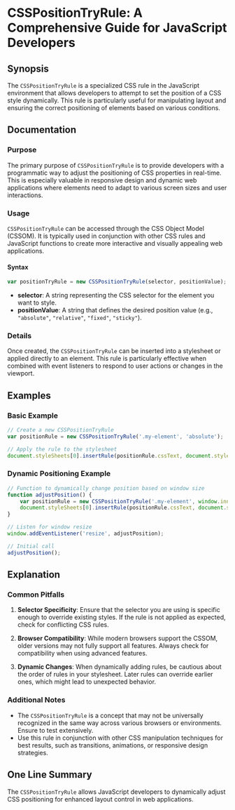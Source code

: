 <!--
Meta Description: # CSSPositionTryRule: A Comprehensive Guide for JavaScript Developers ## Synopsis The `CSSPositionTryRule` is a specialized CSS rule in the JavaScript...
Meta Keywords: csspositiontryrule, css, javascript, rule, rules
-->

# CSSPositionTryRule: A Comprehensive Guide for JavaScript Developers

## Synopsis
The `CSSPositionTryRule` is a specialized CSS rule in the JavaScript environment that allows developers to attempt to set the position of a CSS style dynamically. This rule is particularly useful for manipulating layout and ensuring the correct positioning of elements based on various conditions.

## Documentation
### Purpose
The primary purpose of `CSSPositionTryRule` is to provide developers with a programmatic way to adjust the positioning of CSS properties in real-time. This is especially valuable in responsive design and dynamic web applications where elements need to adapt to various screen sizes and user interactions.

### Usage
`CSSPositionTryRule` can be accessed through the CSS Object Model (CSSOM). It is typically used in conjunction with other CSS rules and JavaScript functions to create more interactive and visually appealing web applications. 

#### Syntax
```javascript
var positionTryRule = new CSSPositionTryRule(selector, positionValue);
```

- **selector**: A string representing the CSS selector for the element you want to style.
- **positionValue**: A string that defines the desired position value (e.g., `"absolute"`, `"relative"`, `"fixed"`, `"sticky"`).

### Details
Once created, the `CSSPositionTryRule` can be inserted into a stylesheet or applied directly to an element. This rule is particularly effective when combined with event listeners to respond to user actions or changes in the viewport.

## Examples
### Basic Example
```javascript
// Create a new CSSPositionTryRule
var positionRule = new CSSPositionTryRule('.my-element', 'absolute');

// Apply the rule to the stylesheet
document.styleSheets[0].insertRule(positionRule.cssText, document.styleSheets[0].cssRules.length);
```

### Dynamic Positioning Example
```javascript
// Function to dynamically change position based on window size
function adjustPosition() {
    var positionRule = new CSSPositionTryRule('.my-element', window.innerWidth > 600 ? 'fixed' : 'absolute');
    document.styleSheets[0].insertRule(positionRule.cssText, document.styleSheets[0].cssRules.length);
}

// Listen for window resize
window.addEventListener('resize', adjustPosition);

// Initial call
adjustPosition();
```

## Explanation
### Common Pitfalls
1. **Selector Specificity**: Ensure that the selector you are using is specific enough to override existing styles. If the rule is not applied as expected, check for conflicting CSS rules.
  
2. **Browser Compatibility**: While modern browsers support the CSSOM, older versions may not fully support all features. Always check for compatibility when using advanced features.

3. **Dynamic Changes**: When dynamically adding rules, be cautious about the order of rules in your stylesheet. Later rules can override earlier ones, which might lead to unexpected behavior.

### Additional Notes
- The `CSSPositionTryRule` is a concept that may not be universally recognized in the same way across various browsers or environments. Ensure to test extensively.
- Use this rule in conjunction with other CSS manipulation techniques for best results, such as transitions, animations, or responsive design strategies.

## One Line Summary
The `CSSPositionTryRule` allows JavaScript developers to dynamically adjust CSS positioning for enhanced layout control in web applications.